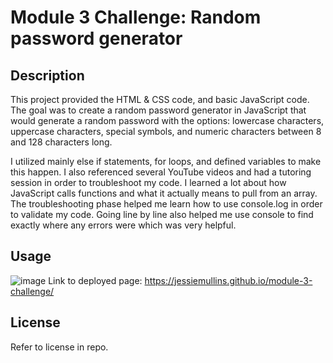# Module 3 Challenge: Random password generator

## Description

This project provided the HTML & CSS code, and basic JavaScript code. The goal was to create a random password generator in JavaScript that would generate a random password with the options: lowercase characters, uppercase characters, special symbols, and numeric characters between 8 and 128 characters long. 

I utilized mainly else if statements, for loops, and defined variables to make this happen. I also referenced several YouTube videos and had a tutoring session in order to troubleshoot my code. I learned a lot about how JavaScript calls functions and what it actually means to pull from an array. The troubleshooting phase helped me learn how to use console.log in order to validate my code. Going line by line also helped me use console to find exactly where any errors were which was very helpful.



## Usage

![image](https://user-images.githubusercontent.com/117420244/209268588-e3b66f21-0b1b-4f61-93e2-64312b627e2d.png)
Link to deployed page: https://jessiemullins.github.io/module-3-challenge/

## License

Refer to license in repo.
